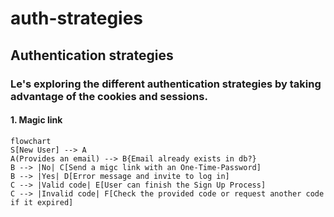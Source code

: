 
# auth-strategies

## Authentication strategies

### Le's exploring the different authentication strategies by taking advantage of the cookies and sessions.

#### 1. Magic link

```mermaid
flowchart
S[New User] --> A
A(Provides an email) --> B{Email already exists in db?}
B --> |No| C[Send a migc link with an One-Time-Password]
B --> |Yes| D[Error message and invite to log in]
C --> |Valid code| E[User can finish the Sign Up Process]
C --> |Invalid code| F[Check the provided code or request another code if it expired]
